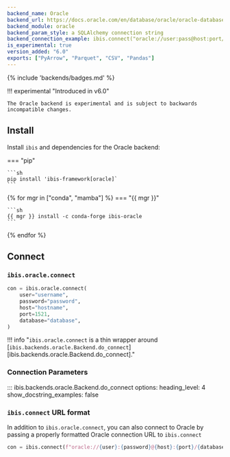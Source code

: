 ```yaml
---
backend_name: Oracle
backend_url: https://docs.oracle.com/en/database/oracle/oracle-database/index.html
backend_module: oracle
backend_param_style: a SQLAlchemy connection string
backend_connection_example: ibis.connect("oracle://user:pass@host:port/service_name")
is_experimental: true
version_added: "6.0"
exports: ["PyArrow", "Parquet", "CSV", "Pandas"]
---
```


{% include 'backends/badges.md' %}

!!! experimental "Introduced in v6.0"

    The Oracle backend is experimental and is subject to backwards incompatible changes.

## Install

Install `ibis` and dependencies for the Oracle backend:

=== "pip"

    ```sh
    pip install 'ibis-framework[oracle]`
    ```

{% for mgr in ["conda", "mamba"] %}
=== "{{ mgr }}"

    ```sh
    {{ mgr }} install -c conda-forge ibis-oracle
    ```

{% endfor %}

## Connect

### `ibis.oracle.connect`

```python
con = ibis.oracle.connect(
    user="username",
    password="password",
    host="hostname",
    port=1521,
    database="database",
)
```

<!-- prettier-ignore-start -->
!!! info "`ibis.oracle.connect` is a thin wrapper around [`ibis.backends.oracle.Backend.do_connect`][ibis.backends.oracle.Backend.do_connect]."
<!-- prettier-ignore-end -->

### Connection Parameters

<!-- prettier-ignore-start -->
::: ibis.backends.oracle.Backend.do_connect
    options:
      heading_level: 4
      show_docstring_examples: false
<!-- prettier-ignore-end -->

### `ibis.connect` URL format

In addition to `ibis.oracle.connect`, you can also connect to Oracle by
passing a properly formatted Oracle connection URL to `ibis.connect`

```python
con = ibis.connect(f"oracle://{user}:{password}@{host}:{port}/{database}")
```
